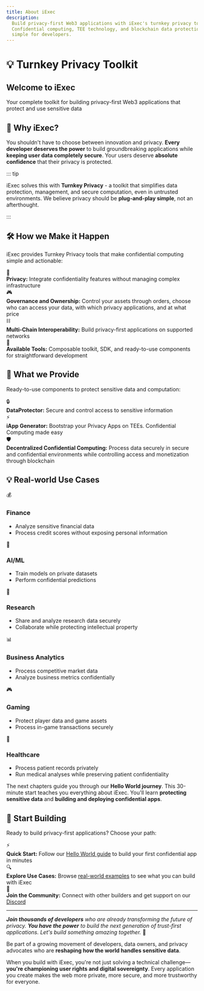 ```yaml
---
title: About iExec
description:
  Build privacy-first Web3 applications with iExec's turnkey privacy toolkit.
  Confidential computing, TEE technology, and blockchain data protection made
  simple for developers.
---
```


<script setup>
import Banner from '../components/Banner.vue'
import Container from '../components/Container.vue'
</script>

# 💡 Turnkey Privacy Toolkit

<Banner>
  <h2 class="text-2xl font-bold mt-0 !border-none">Welcome to iExec</h2>
  <p>Your complete toolkit for building privacy-first Web3 applications that protect and use sensitive data</p>
</Banner>

## 🤔 Why iExec?

You shouldn't have to choose between innovation and privacy. **Every developer
deserves the power** to build groundbreaking applications while **keeping user
data completely secure**. Your users deserve **absolute confidence** that their
privacy is protected.

::: tip <i></i>

iExec solves this with <strong>Turnkey Privacy</strong> - a toolkit that
simplifies data protection, management, and secure computation, even in
untrusted environments. We believe privacy should be <strong>plug-and-play
simple</strong>, not an afterthought.

:::

## 🛠️ How we Make it Happen

iExec provides Turnkey Privacy tools that make confidential computing simple and
actionable:

<div class="bg-[var(--vp-c-bg-soft)] rounded-[6px] p-6 mb-6">
  <div class="flex flex-col gap-3">
    <div class="flex items-center gap-3">
      <span class="text-xl">🔌</span>
      <div>
        <strong>Privacy:</strong> Integrate confidentiality features without managing complex infrastructure
      </div>
    </div>
<div class="flex items-center gap-3">
      <span class="text-xl">🎮</span>
      <div>
        <strong>Governance and Ownership:</strong> Control your assets through orders, choose who can access your data, with which privacy applications, and at what price
      </div>
    </div>
    <div class="flex items-center gap-3">
      <span class="text-xl">⛓️</span>
      <div>
        <strong>Multi-Chain Interoperability:</strong> Build privacy-first applications on supported networks
      </div>
    </div>
    <div class="flex items-center gap-3">
      <span class="text-xl">🔧</span>
      <div>
        <strong>Available Tools:</strong> Composable toolkit, SDK, and ready-to-use components for straightforward development
      </div>
    </div>
  </div>
</div>

## 🔧 What we Provide

Ready-to-use components to protect sensitive data and computation:

<div class="bg-[var(--vp-c-bg-soft)] rounded-[6px] p-6 mb-6">
  <div class="flex flex-col gap-4">
    <div class="flex items-start gap-3">
      <span class="text-xl">🔒</span>
      <div>
        <strong>DataProtector:</strong> Secure and control access to sensitive information
      </div>
    </div>
    <div class="flex items-start gap-3">
      <span class="text-xl">⚡</span>
      <div>
        <strong>iApp Generator:</strong> Bootstrap your Privacy Apps on TEEs.
Confidential Computing made easy
      </div>
    </div>
    <div class="flex items-start gap-3">
      <span class="text-xl">🛡️</span>
      <div>
        <strong>Decentralized Confidential Computing:</strong> Process data securely in secure and confidential environments while controlling access and monetization through blockchain
      </div>
    </div>
  </div>
</div>

## 💡 Real-world Use Cases

<div class="grid grid-cols-1 md:grid-cols-2 gap-6 my-6">
  <div class="bg-[var(--vp-c-bg-soft)] rounded-[6px] p-6 flex flex-col gap-2">
    <div class="flex items-baseline gap-2 text-lg">
      <span>💰</span>
      <h3 class="font-semibold !m-0">Finance</h3>
    </div>
    <ul class="list-disc ml-6">
      <li>Analyze sensitive financial data</li>
      <li>Process credit scores without exposing personal information</li>
    </ul>
  </div>

  <div class="bg-[var(--vp-c-bg-soft)] rounded-[6px] p-6 flex flex-col gap-2">
    <div class="flex items-baseline gap-2 text-lg">
      <span>🤖</span>
      <h3 class="font-semibold m-0!">AI/ML</h3>
    </div>
    <ul class="list-disc ml-6">
      <li>Train models on private datasets</li>
      <li>Perform confidential predictions</li>
    </ul>
  </div>

  <div class="bg-[var(--vp-c-bg-soft)] rounded-[6px] p-6 flex flex-col gap-2">
    <div class="flex items-baseline gap-2 text-lg">
      <span>🔬</span>
      <h3 class="font-semibold m-0!">Research</h3>
    </div>
    <ul class="list-disc ml-6">
      <li>Share and analyze research data securely</li>
      <li>Collaborate while protecting intellectual property</li>
    </ul>
  </div>

  <div class="bg-[var(--vp-c-bg-soft)] rounded-[6px] p-6 flex flex-col gap-2">
    <div class="flex items-baseline gap-2 text-lg">
      <span>📊</span>
      <h3 class="font-semibold m-0!">Business Analytics</h3>
    </div>
    <ul class="list-disc ml-6">
      <li>Process competitive market data</li>
      <li>Analyze business metrics confidentially</li>
    </ul>
  </div>

  <div class="bg-[var(--vp-c-bg-soft)] rounded-[6px] p-6 flex flex-col gap-2">
    <div class="flex items-baseline gap-2 text-lg">
      <span>🎮</span>
      <h3 class="font-semibold m-0!">Gaming</h3>
    </div>
    <ul class="list-disc ml-6">
      <li>Protect player data and game assets</li>
      <li>Process in-game transactions securely</li>
    </ul>
  </div>
  <div class="bg-[var(--vp-c-bg-soft)] rounded-[6px] p-6 flex flex-col gap-2">
    <div class="flex items-baseline gap-2 text-lg">
      <span>🏥</span>
      <h3 class="font-semibold m-0!">Healthcare</h3>
    </div>
    <ul class="list-disc ml-6">
      <li>Process patient records privately</li>
      <li>Run medical analyses while preserving patient confidentiality</li>
    </ul>
  </div>
</div>

<Container variant="success">

The next chapters guide you through our **Hello World journey**. This 30-minute
start teaches you everything about iExec. You'll learn <strong>protecting
sensitive data</strong> and <strong>building and deploying confidential
apps</strong>.

</Container>

## 🚀 Start Building

Ready to build privacy-first applications? Choose your path:

<div class="bg-[var(--vp-c-bg-soft)] rounded-[6px] p-6 mb-6">
  <div class="flex flex-col gap-4">
    <div class="flex items-start gap-3">
      <span class="text-xl">⚡</span>
      <div>
        <strong>Quick Start:</strong> Follow our <a href="/get-started/helloWorld" class="text-fuchsia-700 hover:text-fuchsia-600">Hello World guide</a> to build your first confidential app in minutes
      </div>
    </div>
    <div class="flex items-start gap-3">
      <span class="text-xl">🔍</span>
      <div>
        <strong>Explore Use Cases:</strong> Browse <a href="/get-started/use-cases" class="text-fuchsia-700 hover:text-fuchsia-600">real-world examples</a> to see what you can build with iExec
      </div>
    </div>
    <div class="flex items-start gap-3">
      <span class="text-xl">💬</span>
      <div>
        <strong>Join the Community:</strong> Connect with other builders and get support on our <a href="https://discord.gg/9h25DQFSCU" class="text-fuchsia-700 hover:text-fuchsia-600">Discord</a>
      </div>
    </div>
  </div>
</div>

---

_**Join thousands of developers** who are already transforming the future of
privacy. **You have the power** to build the next generation of trust-first
applications. Let's build something amazing together._ 🚀

<Container variant="success" title="🏆 Join the iExec Community">

Be part of a growing movement of developers, data owners, and privacy advocates
who are <strong>reshaping how the world handles sensitive data</strong>.

When you build with iExec, you're not just solving a technical
challenge—<strong>you're championing user rights and digital
sovereignty</strong>. Every application you create makes the web more private,
more secure, and more trustworthy for everyone.

</Container>
